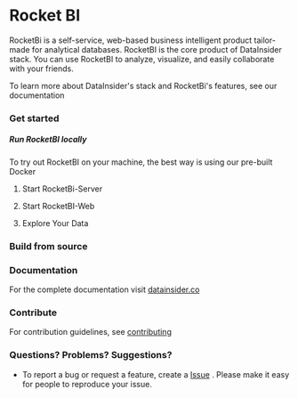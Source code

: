 # Rocket BI

RocketBi is a self-service, web-based business intelligent product tailor-made for analytical databases. RocketBI is the core product of DataInsider stack. 
You can use RocketBI to analyze, visualize, and easily collaborate with your friends. 

To learn more about DataInsider's stack and RocketBi's features, see our documentation


### Get started


##### Run RocketBI locally

To try out RocketBI on your machine, the best way is using our pre-built Docker

1. Start RocketBi-Server


2. Start RocketBI-Web


3. Explore Your Data

### Build from source



### Documentation

For the complete documentation visit [datainsider.co](https://docs.datainsider.co/)



### Contribute

For contribution guidelines, see [contributing](/contributing.md)


### Questions? Problems? Suggestions?

* To report a bug or request a feature, create a
[Issue](https://github.com/datainsider-co/rocket-bi/issues/new) . Please make it easy for people to reproduce your issue. 
